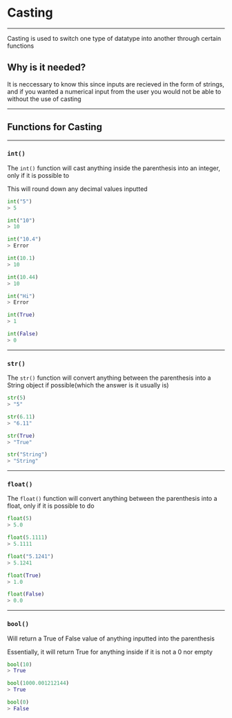 # Casting

---

Casting is used to switch one type of datatype into another through certain functions

## Why is it needed?

It is neccessary to know this since inputs are recieved in the form of strings, and if you wanted a numerical input from the user you would not be able to without the use of casting

---

## Functions for Casting

---

### `int()`

The `int()` function will cast anything inside the parenthesis into an integer, only if it is possible to

This will round down any decimal values inputted

``` python
int("5")
> 5

int("10")
> 10

int("10.4")
> Error

int(10.1)
> 10

int(10.44)
> 10

int("Hi")
> Error

int(True)
> 1

int(False)
> 0
```

---

### `str()`

The `str()` function will convert anything between the parenthesis into a String object if possible(which the answer is it usually is)

``` python
str(5)
> "5"

str(6.11)
> "6.11"

str(True)
> "True"

str("String")
> "String"
```

---

### `float()`

The `float()` function will convert anything between the parenthesis into a float, only if it is possible to do

``` python
float(5)
> 5.0

float(5.1111)
> 5.1111

float("5.1241")
> 5.1241

float(True)
> 1.0

float(False)
> 0.0
```

---

### `bool()`

Will return a True of False value of anything inputted into the parenthesis

Essentially, it will return True for anything inside if it is not a 0 nor empty

``` python
bool(10)
> True

bool(1000.001212144)
> True

bool(0)
> False
```
